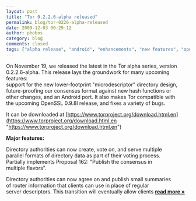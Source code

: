 ```yaml
---
layout: post
title: "Tor 0.2.2.6-alpha released"
permalink: blog/tor-0226-alpha-released
date: 2009-12-03 00:29:12
author: phobos
category: blog
comments: closed
tags: ["alpha release", "android", "enhancements", "new features", "openssl"]
---
```


On November 19, we released the latest in the Tor alpha series, version 0.2.2.6-alpha. This release lays the groundwork for many upcoming features:  
 support for the new lower-footprint "microdescriptor" directory design,  
 future-proofing our consensus format against new hash functions or  
 other changes, and an Android port. It also makes Tor compatible with  
 the upcoming OpenSSL 0.9.8l release, and fixes a variety of bugs.

It can be downloaded at [https://www.torproject.org/download.html.en](https://www.torproject.org/download.html.en "https://www.torproject.org/download.html.en")

**Major features:**

Directory authorities can now create, vote on, and serve multiple  
 parallel formats of directory data as part of their voting process.  
 Partially implements Proposal 162: "Publish the consensus in  
 multiple flavors".

Directory authorities can now agree on and publish small summaries  
 of router information that clients can use in place of regular  
 server descriptors. This transition will eventually allow clients [**read more »**](https://blog.torproject.org/blog/tor-0226-alpha-released)
